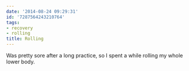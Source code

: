 ```yaml
---
date: '2014-08-24 09:29:31'
id: '7287564243210764'
tags:
- recovery
- rolling
title: Rolling
---
```


Was pretty sore after a long practice, so I spent a while rolling my whole lower body.
